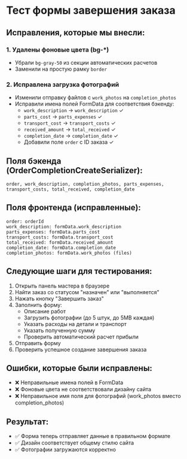# Тест формы завершения заказа

## Исправления, которые мы внесли:

### 1. Удалены фоновые цвета (bg-*)
- Убрали `bg-gray-50` из секции автоматических расчетов
- Заменили на простую рамку `border`

### 2. Исправлена загрузка фотографий
- Изменили отправку файлов с `work_photos` на `completion_photos`
- Исправили имена полей FormData для соответствия бэкенду:
  - `work_description` → `work_description` ✓
  - `parts_cost` → `parts_expenses` ✓
  - `transport_cost` → `transport_costs` ✓ 
  - `received_amount` → `total_received` ✓
  - `completion_date` → `completion_date` ✓
  - Добавили поле `order` с ID заказа ✓

## Поля бэкенда (OrderCompletionCreateSerializer):
```
order, work_description, completion_photos, parts_expenses,
transport_costs, total_received, completion_date
```

## Поля фронтенда (исправленные):
```
order: orderId
work_description: formData.work_description
parts_expenses: formData.parts_cost
transport_costs: formData.transport_cost
total_received: formData.received_amount
completion_date: formData.completion_date
completion_photos: formData.work_photos (files)
```

## Следующие шаги для тестирования:
1. Открыть панель мастера в браузере
2. Найти заказ со статусом "назначен" или "выполняется"
3. Нажать кнопку "Завершить заказ"
4. Заполнить форму:
   - Описание работ
   - Загрузить фотографии (до 5 штук, до 5MB каждая)
   - Указать расходы на детали и транспорт
   - Указать полученную сумму
   - Проверить автоматический расчет прибыли
5. Отправить форму
6. Проверить успешное создание завершения заказа

## Ошибки, которые были исправлены:
- ❌ Неправильные имена полей в FormData
- ❌ Фоновые цвета не соответствовали дизайну сайта
- ❌ Неправильное имя поля для фотографий (work_photos вместо completion_photos)

## Результат:
- ✅ Форма теперь отправляет данные в правильном формате
- ✅ Дизайн соответствует общему стилю сайта
- ✅ Фотографии загружаются корректно
